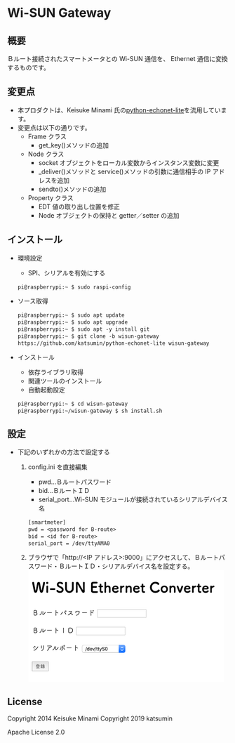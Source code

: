 # Wi-SUN Gateway

## 概要

Ｂルート接続されたスマートメータとの Wi-SUN 通信を、 Ethernet 通信に変換するものです。

## 変更点

-   本プロダクトは、Keisuke Minami 氏の[python-echonet-lite](https://github.com/kminami/python-echonet-lite)を流用しています。
-   変更点は以下の通りです。
    -   Frame クラス
        -   get_key()メソッドの追加
    -   Node クラス
        -   socket オブジェクトをローカル変数からインスタンス変数に変更
        -   \_deliver()メソッドと service()メソッドの引数に通信相手の IP アドレスを追加
        -   sendto()メソッドの追加
    -   Property クラス
        -   EDT 値の取り出し位置を修正
        -   Node オブジェクトの保持と getter／setter の追加

## インストール

-   環境設定

    -   SPI、シリアルを有効にする

    ```
    pi@raspberrypi:~ $ sudo raspi-config
    ```

-   ソース取得

    ```
    pi@raspberrypi:~ $ sudo apt update
    pi@raspberrypi:~ $ sudo apt upgrade
    pi@raspberrypi:~ $ sudo apt -y install git
    pi@raspberrypi:~ $ git clone -b wisun-gateway https://github.com/katsumin/python-echonet-lite wisun-gateway
    ```

-   インストール
    -   依存ライブラリ取得
    -   関連ツールのインストール
    -   自動起動設定
    ```
    pi@raspberrypi:~ $ cd wisun-gateway
    pi@raspberrypi:~/wisun-gateway $ sh install.sh
    ```

## 設定

-   下記のいずれかの方法で設定する
    1.  config.ini を直接編集
        -   pwd…Ｂルートパスワード
        -   bid…ＢルートＩＤ
        -   serial_port…Wi-SUN モジュールが接続されているシリアルデバイス名


        ```
        [smartmeter]
        pwd = <password for B-route>
        bid = <id for B-route>
        serial_port = /dev/ttyAMA0
        ```
    1.  ブラウザで「http://<IP アドレス>:9000」にアクセスして、Ｂルートパスワード・ＢルートＩＤ・シリアルデバイス名を設定する。
        ![](web-config.png)

## License

Copyright 2014 Keisuke Minami
Copyright 2019 katsumin

Apache License 2.0

[echonet lite]: http://www.echonet.gr.jp/ "ECHONET Lite"
[kadecot]: http://kadecot.net/ "Kadecot"
